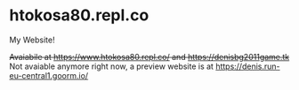 # htokosa80.repl.co

  My Website!
  
  
  ~~Avaiabile at https://www.htokosa80.repl.co/ and https://denisbg2011game.tk~~
  Not avaiable anymore right now, a preview website is at https://denis.run-eu-central1.goorm.io/
